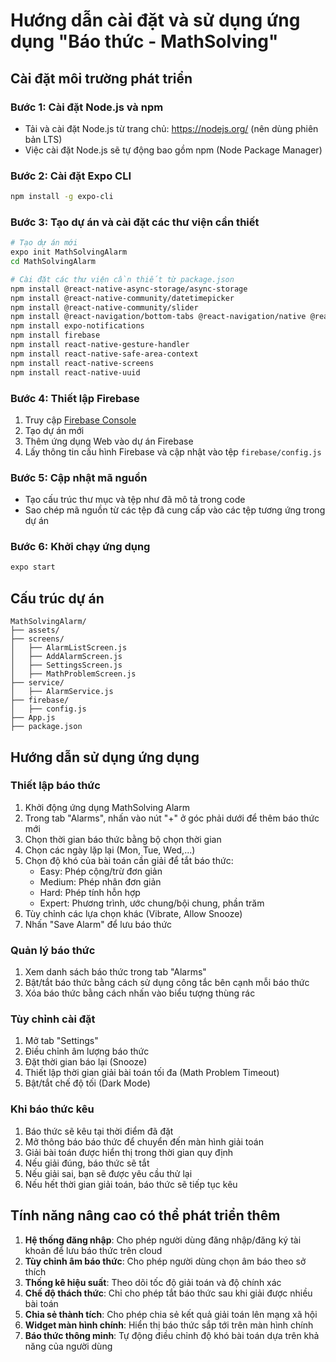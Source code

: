 # Hướng dẫn cài đặt và sử dụng ứng dụng "Báo thức - MathSolving"

## Cài đặt môi trường phát triển

### Bước 1: Cài đặt Node.js và npm
- Tải và cài đặt Node.js từ trang chủ: https://nodejs.org/ (nên dùng phiên bản LTS)
- Việc cài đặt Node.js sẽ tự động bao gồm npm (Node Package Manager)

### Bước 2: Cài đặt Expo CLI
```bash
npm install -g expo-cli
```

### Bước 3: Tạo dự án và cài đặt các thư viện cần thiết
```bash
# Tạo dự án mới
expo init MathSolvingAlarm
cd MathSolvingAlarm

# Cài đặt các thư viện cần thiết từ package.json
npm install @react-native-async-storage/async-storage
npm install @react-native-community/datetimepicker
npm install @react-native-community/slider
npm install @react-navigation/bottom-tabs @react-navigation/native @react-navigation/stack
npm install expo-notifications
npm install firebase
npm install react-native-gesture-handler
npm install react-native-safe-area-context
npm install react-native-screens
npm install react-native-uuid
```

### Bước 4: Thiết lập Firebase
1. Truy cập [Firebase Console](https://console.firebase.google.com/)
2. Tạo dự án mới
3. Thêm ứng dụng Web vào dự án Firebase
4. Lấy thông tin cấu hình Firebase và cập nhật vào tệp `firebase/config.js`

### Bước 5: Cập nhật mã nguồn
- Tạo cấu trúc thư mục và tệp như đã mô tả trong code
- Sao chép mã nguồn từ các tệp đã cung cấp vào các tệp tương ứng trong dự án

### Bước 6: Khởi chạy ứng dụng
```bash
expo start
```

## Cấu trúc dự án

```
MathSolvingAlarm/
├── assets/
├── screens/
│   ├── AlarmListScreen.js
│   ├── AddAlarmScreen.js
│   ├── SettingsScreen.js
│   ├── MathProblemScreen.js
├── service/
│   ├── AlarmService.js
├── firebase/
│   ├── config.js
├── App.js
├── package.json
```

## Hướng dẫn sử dụng ứng dụng

### Thiết lập báo thức
1. Khởi động ứng dụng MathSolving Alarm
2. Trong tab "Alarms", nhấn vào nút "+" ở góc phải dưới để thêm báo thức mới
3. Chọn thời gian báo thức bằng bộ chọn thời gian
4. Chọn các ngày lặp lại (Mon, Tue, Wed,...)
5. Chọn độ khó của bài toán cần giải để tắt báo thức:
   - Easy: Phép cộng/trừ đơn giản
   - Medium: Phép nhân đơn giản
   - Hard: Phép tính hỗn hợp
   - Expert: Phương trình, ước chung/bội chung, phần trăm
6. Tùy chỉnh các lựa chọn khác (Vibrate, Allow Snooze)
7. Nhấn "Save Alarm" để lưu báo thức

### Quản lý báo thức
1. Xem danh sách báo thức trong tab "Alarms"
2. Bật/tắt báo thức bằng cách sử dụng công tắc bên cạnh mỗi báo thức
3. Xóa báo thức bằng cách nhấn vào biểu tượng thùng rác

### Tùy chỉnh cài đặt
1. Mở tab "Settings"
2. Điều chỉnh âm lượng báo thức
3. Đặt thời gian báo lại (Snooze)
4. Thiết lập thời gian giải bài toán tối đa (Math Problem Timeout)
5. Bật/tắt chế độ tối (Dark Mode)

### Khi báo thức kêu
1. Báo thức sẽ kêu tại thời điểm đã đặt
2. Mở thông báo báo thức để chuyển đến màn hình giải toán
3. Giải bài toán được hiển thị trong thời gian quy định
4. Nếu giải đúng, báo thức sẽ tắt
5. Nếu giải sai, bạn sẽ được yêu cầu thử lại
6. Nếu hết thời gian giải toán, báo thức sẽ tiếp tục kêu

## Tính năng nâng cao có thể phát triển thêm

1. **Hệ thống đăng nhập**: Cho phép người dùng đăng nhập/đăng ký tài khoản để lưu báo thức trên cloud
2. **Tùy chỉnh âm báo thức**: Cho phép người dùng chọn âm báo theo sở thích
3. **Thống kê hiệu suất**: Theo dõi tốc độ giải toán và độ chính xác
4. **Chế độ thách thức**: Chỉ cho phép tắt báo thức sau khi giải được nhiều bài toán
5. **Chia sẻ thành tích**: Cho phép chia sẻ kết quả giải toán lên mạng xã hội
6. **Widget màn hình chính**: Hiển thị báo thức sắp tới trên màn hình chính
7. **Báo thức thông minh**: Tự động điều chỉnh độ khó bài toán dựa trên khả năng của người dùng